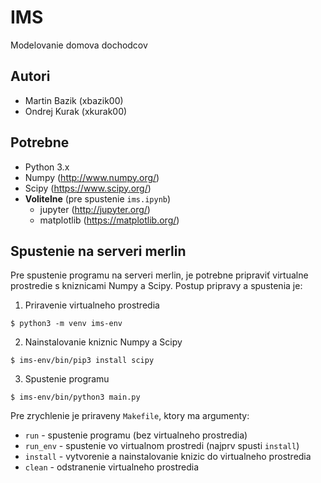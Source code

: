 # IMS
Modelovanie domova dochodcov

## Autori
* Martin Bazik (xbazik00)
* Ondrej Kurak (xkurak00)

## Potrebne 
* Python 3.x
* Numpy (http://www.numpy.org/)
* Scipy (https://www.scipy.org/)
* **Volitelne** (pre spustenie `ims.ipynb`)
    * jupyter (http://jupyter.org/)
    * matplotlib (https://matplotlib.org/)


## Spustenie na serveri merlin
Pre spustenie programu na serveri merlin,
je potrebne pripraviť virtualne prostredie s
kniznicami Numpy a Scipy. Postup pripravy a spustenia je:
1. Priravenie virtualneho prostredia
```
$ python3 -m venv ims-env
```
2. Nainstalovanie kniznic Numpy a Scipy
```
$ ims-env/bin/pip3 install scipy
```
3. Spustenie programu
```
$ ims-env/bin/python3 main.py
```
Pre zrychlenie je priraveny `Makefile`, ktory ma argumenty:
* `run` - spustenie programu (bez virtualneho prostredia)
* `run_env` - spustenie vo virtualnom prostredi (najprv spusti `install`)
* `install` - vytvorenie a nainstalovanie knizic do virtualneho prostredia
* `clean` - odstranenie virtualneho prostredia
